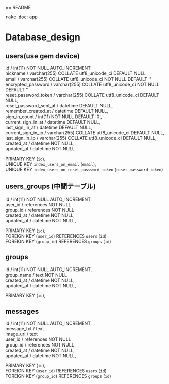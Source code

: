 == README  
  
<tt>rake doc:app</tt>  
  
# Database_design  
  
## users(use gem device)  
  id                       / int(11) NOT NULL AUTO_INCREMENT  
  nickname                 / varchar(255) COLLATE utf8_unicode_ci DEFAULT NULL  
  email                    / varchar(255) COLLATE utf8_unicode_ci NOT NULL DEFAULT ''  
  encrypted_password       / varchar(255) COLLATE utf8_unicode_ci NOT NULL DEFAULT ''  
  reset_password_token     / varchar(255) COLLATE utf8_unicode_ci DEFAULT NULL,  
  reset_password_sent_at   / datetime DEFAULT NULL,  
  remember_created_at      / datetime DEFAULT NULL,  
  sign_in_count            / int(11) NOT NULL DEFAULT '0',  
  current_sign_in_at       / datetime DEFAULT NULL,  
  last_sign_in_at          / datetime DEFAULT NULL,  
  current_sign_in_ip       / varchar(255) COLLATE utf8_unicode_ci DEFAULT NULL,  
  last_sign_in_ip          / varchar(255) COLLATE utf8_unicode_ci DEFAULT NULL,  
  created_at               / datetime NOT NULL,  
  updated_at               / datetime NOT NULL  
  
  PRIMARY KEY (`id`),  
  UNIQUE KEY `index_users_on_email` (`email`),  
  UNIQUE KEY `index_users_on_reset_password_token` (`reset_password_token`)  
  
  
## users_groups (中間テーブル)  
  id          / int(11) NOT NULL AUTO_INCREMENT,  
  user_id     / references NOT NULL  
  group_id    / references NOT NULL  
  created_at  / datetime NOT NULL,  
  updated_at  / datetime NOT NULL,  
  
  PRIMARY KEY (`id`),  
  FOREIGN KEY (`user_id`) REFERENCES `users` (`id`)  
  FOREIGN KEY (`group_id`) REFERENCES `groups` (`id`)  
  
  
## groups  
  id          / int(11) NOT NULL AUTO_INCREMENT,  
  group_name  / text NOT NULL  
  created_at  / datetime NOT NULL,  
  updated_at  / datetime NOT NULL,  
  
  PRIMARY KEY (`id`),  
  
  
## messages  
  id          / int(11) NOT NULL AUTO_INCREMENT,  
  message_txt / text  
  image_url   / text  
  user_id     / references NOT NULL  
  group_id    / references NOT NULL  
  created_at  / datetime NOT NULL,  
  updated_at  / datetime NOT NULL,  
  
  PRIMARY KEY (`id`),  
  FOREIGN KEY (`user_id`) REFERENCES `users` (`id`)  
  FOREIGN KEY (`group_id`) REFERENCES `groups` (`id`)  
  
